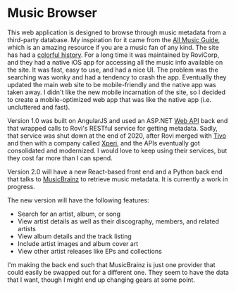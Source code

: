 Music Browser
============
This web application is designed to browse through music metadata from a third-party database. My inspiration for it came from the [All Music Guide](https://www.allmusic.com), which is an amazing resource if you are a music fan of any kind. The site has had a [colorful history](https://en.wikipedia.org/wiki/AllMusic). For a long time it was maintained by RoviCorp, and they had a native iOS app for accessing all the music info available on the site. It was fast, easy to use, and had a nice UI. The problem was the searching was wonky and had a tendency to crash the app. Eventually they updated the main web site to be mobile-friendly and the native app was taken away. I didn't like the new mobile incarnation of the site, so I decided to create a mobile-optimized web app that was like the native app (i.e. uncluttered and fast).

Version 1.0 was built on AngularJS and used an ASP.NET [Web API](https://dotnet.microsoft.com/apps/aspnet/apis) back end that wrapped calls to Rovi's RESTful service for getting metadata. Sadly, that service was shut down at the end of 2020, after Rovi merged with [Tivo](https://www.tivo.com) and then with a company called [Xperi](https://xperi.com/), and the APIs eventually got consolidated and modernized. I would love to keep using their services, but they cost far more than I can spend.

Version 2.0 will have a new React-based front end and a Python back end that talks to [MusicBrainz](https:///musicbrainz.org) to retrieve music metadata. It is currently a work in progress.

The new version will have the following features:

* Search for an artist, album, or song
* View artist details as well as their discography, members, and related artists
* View album details and the track listing
* Include artist images and album cover art
* View other artist releases like EPs and collections

I'm making the back end such that MusicBrainz is just one provider that could easily be swapped out for a different one. They seem to have the data that I want, though I might end up changing gears at some point.
